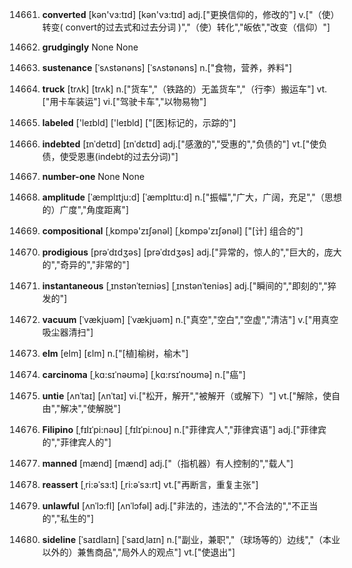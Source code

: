 14661. **converted**
[kən'vɜ:tɪd]  [kən'vɜ:tɪd]
adj.["更换信仰的，修改的"]  v.["（使）转变( convert的过去式和过去分词 )","（使）转化","皈依","改变（信仰）"]  

14662. **grudgingly**
None
None

14663. **sustenance**
[ˈsʌstənəns]  [ˈsʌstənəns]
n.["食物，营养，养料"]  

14664. **truck**
[trʌk]  [trʌk]
n.["货车","（铁路的）无盖货车","（行李）搬运车"]  vt.["用卡车装运"]  vi.["驾驶卡车","以物易物"]  

14665. **labeled**
['leɪbld]  ['leɪbld]
["[医]标记的，示踪的"]  

14666. **indebted**
[ɪnˈdetɪd]  [ɪnˈdɛtɪd]
adj.["感激的","受惠的","负债的"]  vt.["使负债，使受恩惠(indebt的过去分词)"]  

14667. **number-one**
None
None

14668. **amplitude**
[ˈæmplɪtju:d]  [ˈæmplɪtu:d]
n.["振幅","广大，广阔，充足","（思想的）广度","角度距离"]  

14669. **compositional**
[ˌkɒmpə'zɪʃənəl]  [ˌkɒmpə'zɪʃənəl]
["[计] 组合的"]  

14670. **prodigious**
[prəˈdɪdʒəs]  [prəˈdɪdʒəs]
adj.["异常的，惊人的","巨大的，庞大的","奇异的","非常的"]  

14671. **instantaneous**
[ˌɪnstənˈteɪniəs]  [ˌɪnstənˈteniəs]
adj.["瞬间的","即刻的","猝发的"]  

14672. **vacuum**
[ˈvækjuəm]  [ˈvækjuəm]
n.["真空","空白","空虚","清洁"]  v.["用真空吸尘器清扫"]  

14673. **elm**
[elm]  [ɛlm]
n.["[植]榆树，榆木"]  

14674. **carcinoma**
[ˌkɑ:sɪˈnəʊmə]  [ˌkɑ:rsɪˈnoʊmə]
n.["癌"]  

14675. **untie**
[ʌnˈtaɪ]  [ʌnˈtaɪ]
vi.["松开，解开","被解开（或解下）"]  vt.["解除，使自由","解决","使解脱"]  

14676. **Filipino**
[ˌfɪlɪˈpi:nəʊ]  [ˌfɪlɪˈpi:noʊ]
n.["菲律宾人","菲律宾语"]  adj.["菲律宾的","菲律宾人的"]  

14677. **manned**
[mænd]  [mænd]
adj.["（指机器）有人控制的","载人"]  

14678. **reassert**
[ˌri:əˈsɜ:t]  [ˌri:əˈsɜ:rt]
vt.["再断言，重复主张"]  

14679. **unlawful**
[ʌnˈlɔ:fl]  [ʌnˈlɔfəl]
adj.["非法的，违法的","不合法的","不正当的","私生的"]  

14680. **sideline**
[ˈsaɪdlaɪn]  [ˈsaɪdˌlaɪn]
n.["副业，兼职","（球场等的）边线","（本业以外的）兼售商品","局外人的观点"]  vt.["使退出"]  

